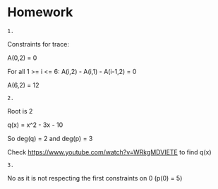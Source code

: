# Homework

```
1.
```

Constraints for trace:

A(0,2) = 0

For all 1 >= i <= 6: A(i,2) - A(i,1) - A(i-1,2) = 0

A(6,2) = 12

```
2.
```

Root is 2

q(x) = x^2 - 3x - 10

So deg(q) = 2 and deg(p) = 3

Check https://www.youtube.com/watch?v=WRkgMDVIETE to find q(x)

```
3.
```

No as it is not respecting the first constraints on 0 (p(0) = 5)
